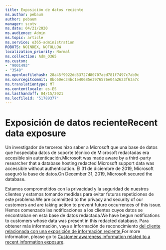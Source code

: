 ```yaml
---
title: Exposición de datos reciente
ms.author: pebaum
author: pebaum
manager: scotv
ms.date: 04/21/2020
ms.audience: Admin
ms.topic: article
ms.service: o365-administration
ROBOTS: NOINDEX, NOFOLLOW
localization_priority: Normal
ms.collection: Adm_O365
ms.custom:
- "9001493"
- "3548"
ms.openlocfilehash: 28a45f9922dd53727d80707aed781f7497c7ab9c
ms.sourcegitcommit: 8bc60ec34bc1e40685e3976576e04a2623f63a7c
ms.translationtype: MT
ms.contentlocale: es-ES
ms.lasthandoff: 04/15/2021
ms.locfileid: "51789377"
---
```

# <a name="recent-data-exposure"></a><span data-ttu-id="505d8-102">Exposición de datos reciente</span><span class="sxs-lookup"><span data-stu-id="505d8-102">Recent data exposure</span></span>

<span data-ttu-id="505d8-103">Un investigador de terceros hizo saber a Microsoft que una base de datos que hospedaba datos de soporte técnico de Microsoft redactadas era accesible sin autenticación.</span><span class="sxs-lookup"><span data-stu-id="505d8-103">Microsoft was made aware by a third-party researcher that a database hosting redacted Microsoft support data was accessible without authentication.</span></span> <span data-ttu-id="505d8-104">El 31 de diciembre de 2019, Microsoft aseguró la base de datos.</span><span class="sxs-lookup"><span data-stu-id="505d8-104">On December 31, 2019, Microsoft secured the database.</span></span>

<span data-ttu-id="505d8-105">Estamos comprometidos con la privacidad y la seguridad de nuestros clientes y estamos tomando medidas para evitar futuras repeticiones de este problema.</span><span class="sxs-lookup"><span data-stu-id="505d8-105">We are committed to the privacy and security of our customers and are taking action to prevent future occurrences of this issue.</span></span> <span data-ttu-id="505d8-106">Hemos comenzado las notificaciones a los clientes cuyos datos se encontraban en esta base de datos redactada.</span><span class="sxs-lookup"><span data-stu-id="505d8-106">We have begun notifications to customers whose data was present in this redacted database.</span></span> <span data-ttu-id="505d8-107">Para obtener más información, vaya a Información de reconocimiento [del cliente relacionada con una exposición de información reciente.](https://aka.ms/privacyinfo)</span><span class="sxs-lookup"><span data-stu-id="505d8-107">For more information, please go to [Customer awareness information related to a recent information exposure](https://aka.ms/privacyinfo).</span></span>
